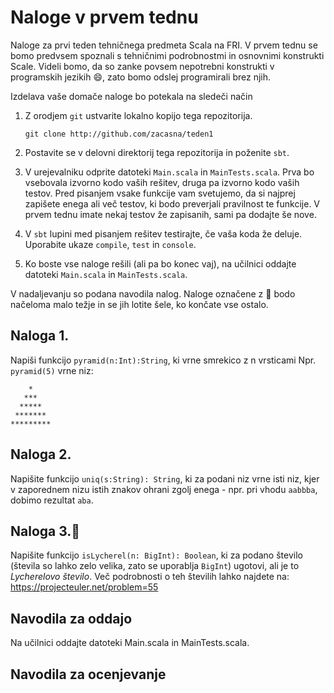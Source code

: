 # Naloge v prvem tednu


Naloge za prvi teden tehničnega predmeta Scala na FRI.
V prvem tednu se bomo predvsem spoznali s tehničnimi podrobnostmi in osnovnimi konstrukti Scale. Videli bomo, da so zanke povsem nepotrebni konstrukti v programskih jezikih :smile:, zato bomo odslej programirali brez njih.

Izdelava vaše domače naloge bo potekala na sledeči način

 1. Z orodjem `git` ustvarite lokalno kopijo tega repozitorija.

        git clone http://github.com/zacasna/teden1
 2. Postavite se v delovni direktorij tega repozitorija in poženite `sbt`.
 3. V urejevalniku odprite datoteki `Main.scala` in `MainTests.scala`. Prva bo vsebovala izvorno kodo vaših rešitev, druga pa izvorno kodo vaših testov. Pred pisanjem vsake funkcije vam svetujemo, da si najprej zapišete enega ali več testov, ki bodo preverjali pravilnost te funkcije. V prvem tednu imate nekaj testov že zapisanih, sami pa dodajte še nove.
 4. V `sbt` lupini med pisanjem rešitev testirajte, če vaša koda že deluje. Uporabite ukaze `compile`, `test` in `console`.
 5. Ko boste vse naloge rešili (ali pa bo konec vaj), na učilnici oddajte datoteki `Main.scala` in `MainTests.scala`.

V nadaljevanju so podana navodila nalog. Naloge označene z :crown: bodo načeloma malo težje in se jih lotite šele, ko končate vse ostalo. 

## Naloga 1.
  Napiši funkcijo `pyramid(n:Int):String`, ki vrne smrekico z n vrsticami
  Npr. `pyramid(5)` vrne niz:
```
    *
   ***
  *****
 *******
*********
```

## Naloga 2.
Napišite funkcijo `uniq(s:String): String`, ki za podani niz vrne isti niz, kjer v zaporednem nizu istih znakov ohrani zgolj enega - npr. pri vhodu `aabbba`,  dobimo rezultat `aba`.


## Naloga 3.:crown:
Napišite funkcijo `isLycherel(n: BigInt): Boolean`, ki za podano število (števila so lahko zelo velika, zato se uporablja `BigInt`) ugotovi, ali je to  *Lycherelovo število*.
Več podrobnosti o teh številih lahko najdete na:
 https://projecteuler.net/problem=55
## Navodila za oddajo
Na učilnici oddajte datoteki Main.scala in MainTests.scala.

## Navodila za ocenjevanje
